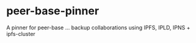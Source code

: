 # peer-base-pinner
A pinner for peer-base ... backup collaborations using IPFS, IPLD, IPNS + ipfs-cluster
